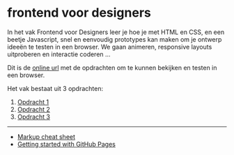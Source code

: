 # frontend voor designers

In het vak Frontend voor Designers leer je hoe je met HTML en CSS, en een beetje Javascript, snel en eenvoudig prototypes kan maken om je ontwerp ideeën te testen in een browser. We gaan animeren, responsive layouts uitproberen en interactie coderen ...

Dit is de [online url](https://sloota.github.io/frontendvoordesigners) met de opdrachten om te kunnen bekijken en testen in een browser.

Het vak bestaat uit 3 opdrachten:

1. [Opdracht 1](opdracht1)
2. [Opdracht 2](opdracht2)
3. [Opdracht 3](opdracht3)


---
- [Markup cheat sheet](https://github.com/adam-p/markdown-here/wiki/Markdown-Cheatsheet)
- [Getting started with GitHub Pages](https://guides.github.com/features/pages/)
